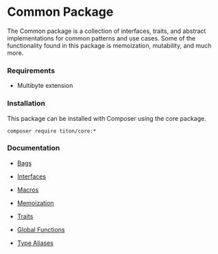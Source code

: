 # Common Package #

The Common package is a collection of interfaces, traits, and abstract implementations for common patterns and use cases. Some of the functionality found in this package is memoization, mutability, and much more.

### Requirements ###

* Multibyte extension

### Installation ###

This package can be installed with Composer using the core package.

```shell
composer require titon/core:*
```

### Documentation ###

* [Bags](bags.md)
* [Interfaces](interfaces.md)
* [Macros](macros.md)
* [Memoization](memoization.md)
* [Traits](traits.md)

* [Global Functions](functions.md)
* [Type Aliases](types.md)
